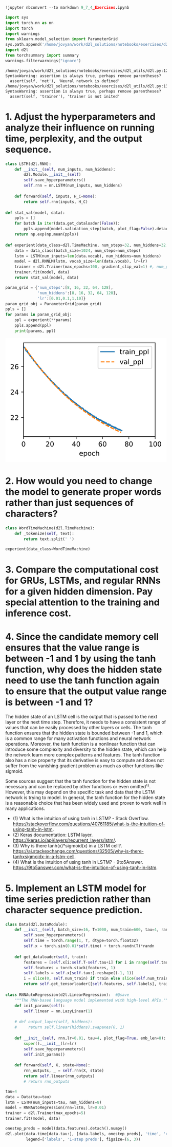 ```python
!jupyter nbconvert --to markdown 9_7_4_Exercises.ipynb
```


```python
import sys
import torch.nn as nn
import torch
import warnings
from sklearn.model_selection import ParameterGrid
sys.path.append('/home/jovyan/work/d2l_solutions/notebooks/exercises/d2l_utils/')
import d2l
from torchsummary import summary
warnings.filterwarnings("ignore")
```

    /home/jovyan/work/d2l_solutions/notebooks/exercises/d2l_utils/d2l.py:129: SyntaxWarning: assertion is always true, perhaps remove parentheses?
      assert(self, 'net'), 'Neural network is defined'
    /home/jovyan/work/d2l_solutions/notebooks/exercises/d2l_utils/d2l.py:133: SyntaxWarning: assertion is always true, perhaps remove parentheses?
      assert(self, 'trainer'), 'trainer is not inited'


# 1. Adjust the hyperparameters and analyze their influence on running time, perplexity, and the output sequence.


```python
class LSTM(d2l.RNN):
    def __init__(self, num_inputs, num_hiddens):
        d2l.Module.__init__(self)
        self.save_hyperparameters()
        self.rnn = nn.LSTM(num_inputs, num_hiddens)

    def forward(self, inputs, H_C=None):
        return self.rnn(inputs, H_C)
    
def stat_val(model, data):
    ppls = []
    for batch in iter(data.get_dataloader(False)):
        ppls.append(model.validation_step(batch, plot_flag=False).detach().numpy())
    return np.exp(np.mean(ppls))

def experient(data_class=d2l.TimeMachine, num_steps=32, num_hiddens=32, lr=1):
    data = data_class(batch_size=1024, num_steps=num_steps)
    lstm = LSTM(num_inputs=len(data.vocab), num_hiddens=num_hiddens)
    model = d2l.RNNLM(lstm, vocab_size=len(data.vocab), lr=lr)
    trainer = d2l.Trainer(max_epochs=100, gradient_clip_val=1) #, num_gpus=1
    trainer.fit(model, data)
    return stat_val(model, data)
```


```python
param_grid = {'num_steps':[8, 16, 32, 64, 128],
              'num_hiddens':[8, 16, 32, 64, 128],
              'lr':[0.01,0.1,1,10]}
param_grid_obj = ParameterGrid(param_grid)
ppls = []
for params in param_grid_obj:
    ppl = experient(**params)
    ppls.append(ppl)
    print(params, ppl)
```


    
![svg](10_1_5_Exercises_files/10_1_5_Exercises_4_0.svg)
    


# 2. How would you need to change the model to generate proper words rather than just sequences of characters?


```python
class WordTimeMachine(d2l.TimeMachine): 
    def _tokenize(self, text):
        return text.split(' ')
```


```python
experient(data_class=WordTimeMachine)
```

# 3. Compare the computational cost for GRUs, LSTMs, and regular RNNs for a given hidden dimension. Pay special attention to the training and inference cost.



# 4. Since the candidate memory cell ensures that the value range is between -1 and 1 by using the tanh function, why does the hidden state need to use the tanh function again to ensure that the output value range is between -1 and 1?

The hidden state of an LSTM cell is the output that is passed to the next layer or the next time step. Therefore, it needs to have a consistent range of values that can be easily processed by other layers or cells. The tanh function ensures that the hidden state is bounded between -1 and 1, which is a common range for many activation functions and neural network operations. Moreover, the tanh function is a nonlinear function that can introduce some complexity and diversity to the hidden state, which can help the network learn more complex patterns and features. The tanh function also has a nice property that its derivative is easy to compute and does not suffer from the vanishing gradient problem as much as other functions like sigmoid.

Some sources suggest that the tanh function for the hidden state is not necessary and can be replaced by other functions or even omitted¹². However, this may depend on the specific task and data that the LSTM network is trying to model. In general, the tanh function for the hidden state is a reasonable choice that has been widely used and proven to work well in many applications.


- (1) What is the intuition of using tanh in LSTM? - Stack Overflow. https://stackoverflow.com/questions/40761185/what-is-the-intuition-of-using-tanh-in-lstm.
- (2) Keras documentation: LSTM layer. https://keras.io/api/layers/recurrent_layers/lstm/.
- (3) Why is there tanh(x)*sigmoid(x) in a LSTM cell?. https://ai.stackexchange.com/questions/32505/why-is-there-tanhxsigmoidx-in-a-lstm-cell.
- (4) What is the intuition of using tanh in LSTM? - 9to5Answer. https://9to5answer.com/what-is-the-intuition-of-using-tanh-in-lstm.

# 5. Implement an LSTM model for time series prediction rather than character sequence prediction.


```python
class Data(d2l.DataModule):
    def __init__(self, batch_size=16, T=1000, num_train=600, tau=4, randn=0.2):
        self.save_hyperparameters()
        self.time = torch.range(1, T, dtype=torch.float32)
        self.x = torch.sin(0.01*self.time) + torch.randn(T)*randn
        
    def get_dataloader(self, train):
        features = [self.x[i:self.T-self.tau+i] for i in range(self.tau)]
        self.features = torch.stack(features, 1)
        self.labels = self.x[self.tau:].reshape((-1, 1))
        i = slice(0, self.num_train) if train else slice(self.num_train, None)
        return self.get_tensorloader([self.features, self.labels], train, i)
    
class RNNAutoRegression(d2l.LinearRegression):  #@save
    """The RNN-based language model implemented with high-level APIs."""
    def init_params(self):
        self.linear = nn.LazyLinear(1)

    # def output_layer(self, hiddens):
    #     return self.linear(hiddens).swapaxes(0, 1)
    
    def __init__(self, rnn,lr=0.01, tau=4, plot_flag=True, emb_len=8):
        super().__init__(lr=lr)
        self.save_hyperparameters()
        self.init_params()   

    def forward(self, X, state=None):
        rnn_outputs, _ = self.rnn(X, state)
        return self.linear(rnn_outputs)
        # return rnn_outputs
```


```python
tau=4
data = Data(tau=tau)
lstm = LSTM(num_inputs=tau, num_hiddens=8)
model = RNNAutoRegression(rnn=lstm, lr=0.01)
trainer = d2l.Trainer(max_epochs=5)
trainer.fit(model, data)
```


```python
onestep_preds = model(data.features).detach().numpy()
d2l.plot(data.time[data.tau:], [data.labels, onestep_preds], 'time', 'x',
         legend=['labels', '1-step preds'], figsize=(6, 3))
```
